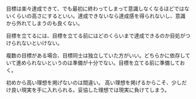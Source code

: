 目標は楽々達成できて、でも最初に終わってしまって意識しなくなるほどではないくらいの高さにするといい。達成できないなら達成感を得られないし、意識から外れてしまうのも良くない。

目標を立てるには、目標を立てる前にはどのくらいまで達成できるのか目処がつけられないといけない。

複数の目標がある場合、目標同士は独立していた方がいい。どちらかに依存していて進められないというのは準備が十分でない。目標を立てる前に準備しておく。

初めから高い理想を掲げないのは間違い。
高い理想を掲げるからこそ、少しだけ良い現実を手に入れられる。妥協した理想では現実に負けてしまう。
